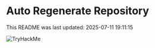 # Auto Regenerate Repository

This README was last updated: 2025-07-11 19:11:15

 ![TryHackMe](https://tryhackme.com/badge/533634)